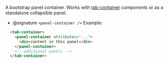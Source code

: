 <!--

@module {can.Component} components/panel-container <panel-container />
@parent geocola.components

-->

A bootstrap panel container. Works with [tab-container](./tab-container.html) components or as a standalone collapsible panel.
 * @signature `<panel-container />` Example:

 ```html
   <tab-container>
     <panel-container attributes="...">
       <div>content in this panel</div>
     </panel-container>
     <!--additional panels -->
   </tab-container>
 ```

